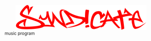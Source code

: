 <div align="center">
  <img src="https://github.com/iojuhiygtfyrdtefcgvh/syndicate/blob/main/images/title.png">
</div>
music program
